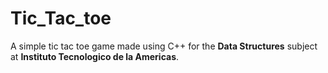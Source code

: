 # Tic_Tac_toe
A simple tic tac toe game made using C++ for the **Data Structures** subject at **Instituto Tecnologico de la Americas**.
